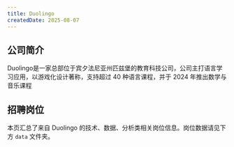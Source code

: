 ```yaml
---
title: Duolingo
createdDate: 2025-08-07
---
```


## 公司简介
Duolingo是一家总部位于宾夕法尼亚州匹兹堡的教育科技公司，公司主打语言学习应用，以游戏化设计著称，支持超过 40 种语言课程，并于 2024 年推出数学与音乐课程

## 招聘岗位
本页汇总了来自 Duolingo 的技术、数据、分析类相关岗位信息。岗位数据请见下方 `data` 文件夹。